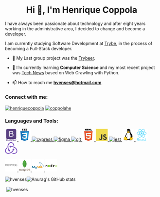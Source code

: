 <h1 align="center">Hi 👋, I'm Henrique Coppola</h1>

I have always been passionate about technology and after eight years working in the administrative area, I decided to change and become a developer. 

I am currently studying Software Development at [Trybe](https://www.betrybe.com/), in the process of becoming a Full-Stack developer.

- 🔭 My Last group project was the [Trybeer](https://github.com/hvenses/Trybeer).

- 🌱 I’m currently learning **Computer Science** and my most recent project was [Tech News](https://github.com/tryber/sd-07-tech-news/compare/main...coppola-tech-news) based on Web Crawling with Python.

- 📫 How to reach me **hvenses@hotmail.com**.

<h3 align="left">Connect with me:</h3>
<p align="left">
<a href="https://linkedin.com/in/henriquecoppola" target="blank"><img align="center" src="https://cdn.jsdelivr.net/npm/simple-icons@3.0.1/icons/linkedin.svg" alt="henriquecoppola" height="30" width="40" /></a>
<a href="https://instagram.com/coppolahe" target="blank"><img align="center" src="https://cdn.jsdelivr.net/npm/simple-icons@3.0.1/icons/instagram.svg" alt="coppolahe" height="30" width="40" /></a>
</p>

<h3 align="left">Languages and Tools:</h3>
<p align="left"> <a href="https://getbootstrap.com" target="_blank"> <img src="https://raw.githubusercontent.com/devicons/devicon/master/icons/bootstrap/bootstrap-plain-wordmark.svg" alt="bootstrap" width="40" height="40"/> </a> <a href="https://www.w3schools.com/css/" target="_blank"> <img src="https://raw.githubusercontent.com/devicons/devicon/master/icons/css3/css3-original-wordmark.svg" alt="css3" width="40" height="40"/> </a> <a href="https://www.cypress.io" target="_blank"> <img src="https://raw.githubusercontent.com/simple-icons/simple-icons/6e46ec1fc23b60c8fd0d2f2ff46db82e16dbd75f/icons/cypress.svg" alt="cypress" width="40" height="40"/> </a> <a href="https://www.figma.com/" target="_blank"> <img src="https://www.vectorlogo.zone/logos/figma/figma-icon.svg" alt="figma" width="40" height="40"/> </a> <a href="https://git-scm.com/" target="_blank"> <img src="https://www.vectorlogo.zone/logos/git-scm/git-scm-icon.svg" alt="git" width="40" height="40"/> </a> <a href="https://www.w3.org/html/" target="_blank"> <img src="https://raw.githubusercontent.com/devicons/devicon/master/icons/html5/html5-original-wordmark.svg" alt="html5" width="40" height="40"/> </a> <a href="https://developer.mozilla.org/en-US/docs/Web/JavaScript" target="_blank"> <img src="https://raw.githubusercontent.com/devicons/devicon/master/icons/javascript/javascript-original.svg" alt="javascript" width="40" height="40"/> </a> <a href="https://jestjs.io" target="_blank"> <img src="https://www.vectorlogo.zone/logos/jestjsio/jestjsio-icon.svg" alt="jest" width="40" height="40"/> </a> <a href="https://www.linux.org/" target="_blank"> <img src="https://raw.githubusercontent.com/devicons/devicon/master/icons/linux/linux-original.svg" alt="linux" width="40" height="40"/> </a> <a href="https://reactjs.org/" target="_blank"> <img src="https://raw.githubusercontent.com/devicons/devicon/master/icons/react/react-original-wordmark.svg" alt="react" width="40" height="40"/> </a> <a href="https://redux.js.org" target="_blank"> <img src="https://raw.githubusercontent.com/devicons/devicon/master/icons/redux/redux-original.svg" alt="redux" width="40" height="40"/> </a> </p> <p align="left"> <a href="https://expressjs.com" target="_blank"> <img src="https://raw.githubusercontent.com/devicons/devicon/master/icons/express/express-original-wordmark.svg" alt="express" width="40" height="40"/> </a> <a href="https://www.mongodb.com/" target="_blank"> <img src="https://raw.githubusercontent.com/devicons/devicon/master/icons/mongodb/mongodb-original-wordmark.svg" alt="mongodb" width="40" height="40"/> </a> <a href="https://www.mysql.com/" target="_blank"> <img src="https://raw.githubusercontent.com/devicons/devicon/master/icons/mysql/mysql-original-wordmark.svg" alt="mysql" width="40" height="40"/> </a> <a href="https://nodejs.org" target="_blank"> <img src="https://raw.githubusercontent.com/devicons/devicon/master/icons/nodejs/nodejs-original-wordmark.svg" alt="nodejs" width="40" height="40"/> </a> </p>

<p><img align="left" src="https://github-readme-stats.vercel.app/api/top-langs?username=hvenses&show_icons=true&locale=en&layout=compact" alt="hvenses" /></p>

![Anurag's GitHub stats](https://github-readme-stats.vercel.app/api?username=hvenses&count_private=true)

<p>&nbsp;<img align="center" src="https://github-readme-stats.vercel.app/api?username=hvenses&show_icons=true&locale=en" alt="hvenses" /></p>
